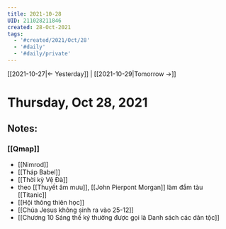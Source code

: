 ```yaml
---
title: 2021-10-28
UID: 211028211846
created: 28-Oct-2021
tags:
  - '#created/2021/Oct/28'
  - '#daily'
  - '#daily/private'
---
```

[[2021-10-27|<- Yesterday]] | [[2021-10-29|Tomorrow ->]]
# Thursday, Oct 28, 2021

## Notes:

### [[Qmap]]
- [[Nimrod]]
- [[Tháp Babel]]
- [[Thời kỳ Vệ Đà]]
- theo [[Thuyết âm mưu]], [[John Pierpont Morgan]] làm đắm tàu [[Titanic]]
- [[Hội thông thiên học]]
- [[Chúa Jesus không sinh ra vào 25-12]]
- [[Chương 10 Sáng thế ký thường được gọi là Danh sách các dân tộc]]